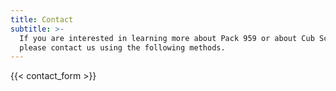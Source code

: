 ```yaml
---
title: Contact
subtitle: >-
  If you are interested in learning more about Pack 959 or about Cub Scouts in general, 
  please contact us using the following methods.
---
```


{{< contact_form >}}